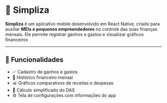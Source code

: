 # 📱 Simpliza

**Simpliza** é um aplicativo mobile desenvolvido em React Native, criado para auxiliar **MEIs e pequenos empreendedores** no controle das suas finanças mensais. Ele permite registrar ganhos e gastos e visualizar gráficos financeiros

---

## 🚀 Funcionalidades

- ✅ Cadastro de ganhos e gastos
- 📜 Histórico financeiro mensal
- 📊 Gráficos comparativos de receitas e despesas
- 🧾 Cálculo simplificado do DAS
- ⚙️ Tela de configurações com informações do app
